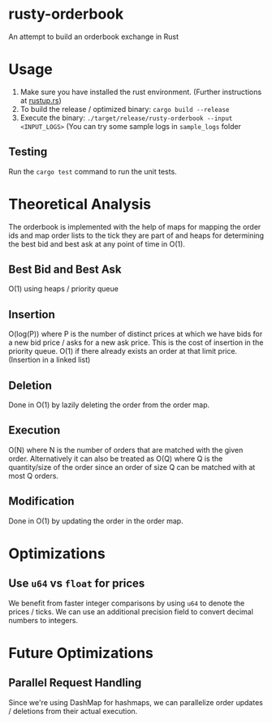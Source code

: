 # rusty-orderbook
An attempt to build an orderbook exchange in Rust

# Usage
1. Make sure you have installed the rust environment. (Further instructions at [rustup.rs](https://rustup.rs/))
2. To build the release / optimized binary: `cargo build --release`
3. Execute the binary: `./target/release/rusty-orderbook --input <INPUT_LOGS>` (You can try some sample logs in `sample_logs` folder

## Testing
Run the `cargo test` command to run the unit tests.

# Theoretical Analysis
The orderbook is implemented with the help of maps for mapping the order ids and map order lists to the tick they are part of and heaps for determining the best bid and best ask at any point of time in O(1).

## Best Bid and Best Ask
O(1) using heaps / priority queue

## Insertion
O(log(P)) where P is the number of distinct prices at which we have bids for a new bid price / asks for a new ask price. This is the cost of insertion in the priority queue.
O(1) if there already exists an order at that limit price. (Insertion in a linked list)

## Deletion
Done in O(1) by lazily deleting the order from the order map.

## Execution
O(N) where N is the number of orders that are matched with the given order. Alternatively it can also be treated as O(Q) where Q is the quantity/size of the order since an order of size Q can be matched with at most Q orders.

## Modification
Done in O(1) by updating the order in the order map.

# Optimizations

## Use `u64` vs `float` for prices
We benefit from faster integer comparisons by using `u64` to denote the prices / ticks. We can use an additional precision field to convert decimal numbers to integers.

# Future Optimizations

## Parallel Request Handling
Since we're using DashMap for hashmaps, we can parallelize order updates / deletions from their actual execution.
